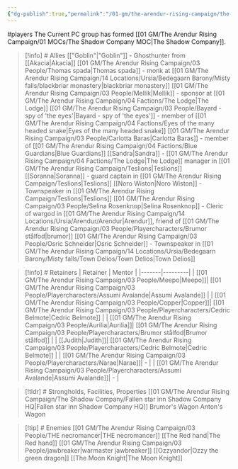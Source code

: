 ```yaml
---
{"dg-publish":true,"permalink":"/01-gm/the-arendur-rising-campaign/the-shadow-company/bible/player-vault/1-this-is-the-player-vault-for-the-arendur-rising-campaign/","title":"1. This is the player vault for the Arendur Rising campaign"}
---
```


#players 
The Current PC group has formed [[01 GM/The Arendur Rising Campaign/01 MOCs/The Shadow Company MOC\|The Shadow Company]]. 


> [!info] # Allies
> [["Goblin"\|"Goblin"]] - Ghosthunter from [[Akacia\|Akacia]]
> [[01 GM/The Arendur Rising Campaign/03 People/Thomas spada\|Thomas spada]] - monk at [[01 GM/The Arendur Rising Campaign/14 Locations/Ursia/Bedegaarn Barony/Misty falls/blackbriar monastery\|blackbriar monastery]]
> [[01 GM/The Arendur Rising Campaign/03 People/Mellik\|Mellik]] - sponsor at [[01 GM/The Arendur Rising Campaign/04 Factions/The Lodge\|The Lodge]]
> [[01 GM/The Arendur Rising Campaign/03 People/Bayard - spy of  'the eyes'\|Bayard - spy of  'the eyes']] - member of [[01 GM/The Arendur Rising Campaign/04 Factions/Eyes of the many headed snake\|Eyes of the many headed snake]]
> [[01 GM/The Arendur Rising Campaign/03 People/Carlotta Baras\|Carlotta Baras]] - member of [[01 GM/The Arendur Rising Campaign/04 Factions/Blue Guardians\|Blue Guardians]]
> [[Sandra\|Sandra]] - [[01 GM/The Arendur Rising Campaign/04 Factions/The Lodge\|The Lodge]] manager in [[01 GM/The Arendur Rising Campaign/Teslions\|Teslions]]
> [[Soranna\|Soranna]] - guard captain in [[01 GM/The Arendur Rising Campaign/Teslions\|Teslions]]
> [[Noro Wiston\|Noro Wiston]] - Townspeaker in [[01 GM/The Arendur Rising Campaign/Teslions\|Teslions]]
> [[01 GM/The Arendur Rising Campaign/03 People/Selina Rosenknop\|Selina Rosenknop]] - Cleric of wargod in [[01 GM/The Arendur Rising Campaign/14 Locations/Ursia/Arendur/Arendur\|Arendur]], friend of [[01 GM/The Arendur Rising Campaign/03 People/Playercharacters/Brumor stålfod\|brumor]]
> [[01 GM/The Arendur Rising Campaign/03 People/Osric Schneider\|Osric Schneider]] - Townspeaker in [[01 GM/The Arendur Rising Campaign/14 Locations/Ursia/Bedegaarn Barony/Misty falls/Town Delios/Town Delios\|Town Delios]]

> [!info] # Retainers
> | Retainer | Mentor |
> |-------|---------|
> | [[01 GM/The Arendur Rising Campaign/03 People/Meepo\|Meepo]]| [[01 GM/The Arendur Rising Campaign/03 People/Playercharacters/Assumi Avalande\|Assumi Avalande]] |
>| [[01 GM/The Arendur Rising Campaign/03 People/Copper\|Copper]]| [[01 GM/The Arendur Rising Campaign/03 People/Playercharacters/Cedric Belmote\|Cedric Belmote]] |
>| [[01 GM/The Arendur Rising Campaign/03 People/Aurilia\|Aurilia]]| [[01 GM/The Arendur Rising Campaign/03 People/Playercharacters/Brumor stålfod\|Brumor stålfod]] |
>| [[Judith\|Judith]]| [[01 GM/The Arendur Rising Campaign/03 People/Playercharacters/Cedric Belmote\|Cedric Belmote]] |
>| [[01 GM/The Arendur Rising Campaign/03 People/Playercharacters/Narae\|Narae]]|  - |
>| [[01 GM/The Arendur Rising Campaign/03 People/Playercharacters/Assumi Avalande\|Assumi Avalande]]| - | 

> [!tldr] # Strongholds, Facilities, Properties
> [[01 GM/The Arendur Rising Campaign/The Shadow Company/Fallen star inn Shadow Company HQ\|Fallen star inn Shadow Company HQ]]
> Brumor's Wagon
> Anton's Wagon

> [!tip] # Enemies
> [[01 GM/The Arendur Rising Campaign/03 People/THE necromancer\|THE necromancer]]
> [[The Red hand\|The Red hand]]
> [[01 GM/The Arendur Rising Campaign/03 People/jawbreaker\|warmaster jawbreaker]]
> [[Ozzyandor\|Ozzy the green dragon]]
> [[The Moon Knight\|The Moon Knight]]

